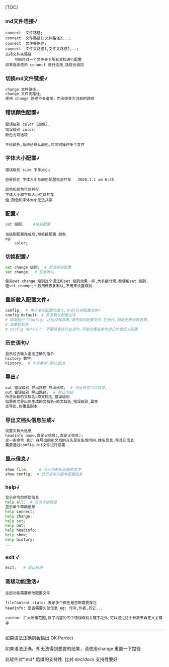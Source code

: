 [TOC]

### md文件连接√

```
connect  文件路径;
connect  文件路径1,文件路径2,..;
connect  文件夹路径;
connect  文件夹路径1,文件夹路径2,..;
支持文件夹路径
	可同时对一个文件夹下所有文档进行配置
如果连续使用 connect 进行连接,路径会追加
```

### 切换md文件链接√

```python
change 文件路径;
change 文件夹路径;
使用 change 路径不会追加，而会改变为当前的路径
```

### 错误颜色配置√

```
错误级别 color [颜色];
错误级别 color;
颜色为可选项

不给颜色,系统给默认颜色,可同时操作多个文件
```

### 字体大小配置√

```
错误级别 size 字体大小;   

但是现在 字体大小与颜色配置无法共存   2020.1.1 am 6:45

颜色和颜色可以共存
字体大小和字体大小可以共存
但,颜色和字体大小无法共存
```

### 配置√

```python
set 级别;    #级别配置
```

```
当级别配置完成后,可直接配置 颜色
eg:
	color;
```

### 切换配置√

```python
set change 级别;  # 更改级别配置
set change;  # 恢复默认

使用set change 级别这个语法和set 级别效果一样,大多数时候,都使用set 级别;
但set change;一般用做恢复默认,不用来设置级别.
```

### 重新载入配置文件√

```python
config;  # 用于某些配置的激化,关闭(针对配置文件)
config default; # 恢复默认配置文件
# 如果执行了config; 之后没有效果,请先保存配置文件,在执行,如果还是没有效果,
# 请重启软件
# config default; 不要随意执行此语句,可能会覆盖掉你自己的自定义配置
```



### 历史语句√

```python
显示过去输入语法正确的指令
history 数字;
history;  # 不写数字,默认是10
```



### 导出√

```python
out 错误级别 导出路径 导出格式;  # 导出格式为可选项,
out 错误级别 导出路径;  # 默认为md
所导出新的文档名=原文档名_错误级别
如果再次导出则生成的文档名=原文档名_错误级别_副本
还导出,则覆盖副本
```

### 导出文档头信息生成√

```python
设置文档头信息
headinfo name,自定义信息1,自定义信息2;  
这一条命令 表示 在导出的新文档的开头是否生成时间,姓名信息,等其它信息
需要通过config.ini文件进行设置
```

### 显示信息√

```python
show file;     # 显示当前所连接的文件 
show config;  # 显示当前的基本配置信息   
```

### help√

```python
显示命令的帮助信息
help all;  # 显示全部信息
显示单个帮助信息
help connect;
help change;
help set;
help out;
help headinfo;
help show;
help history;
...
```

### exit √

```python
exit;   # 退出程序 
```

### 高级功能激活√

```
这些功能需要修改配置文件

fileContent_state: 表示多个颜色是否都需要存在
headinfo: 是否需要头部信息 eg: 时间,作者,其它...

custom: 扩大所搜范围,除了内置的五个错误级别关键字之外,可以通过这个参数来自定义关键字
```



---

如果语法正确则会输出 OK Perfect

如果语法正确，却无法得到想要的结果，请使用change 重置一下路径

此软件对*.md* 后缀的支持性. 比对 *doc*/*docx* 支持性要好